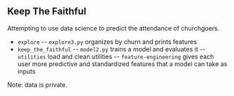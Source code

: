 ## Keep The Faithful

Attempting to use data science to predict the attendance of churchgoers.

- `explore`
-- `explore3.py` organizes by churn and prints features
- `keep_the_faithful`
-- `model2.py` trains a model and evaluates it
-- `utilities` load and clean utilities
-- `feature-engineering` gives each user more predictive and standardized features that a model can take as inputs

Note: data is private.
